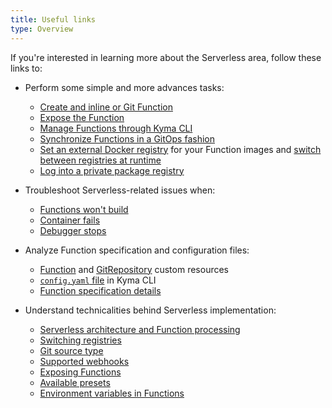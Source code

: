 ```yaml
---
title: Useful links
type: Overview
---
```


If you're interested in learning more about the Serverless area, follow these links to:

- Perform some simple and more advances tasks:

  - [Create and inline or Git Function](#TO-DO)
  - [Expose the Function](#TO-DO)
  - [Manage Functions through Kyma CLI](#TO-DO)
  - [Synchronize Functions in a GitOps fashion](#TO-DO)
  - [Set an external Docker registry](#TO-DO) for your Function images and [switch between registries at runtime](#TO-DO)
  - [Log into a private package registry](#TO-DO)

- Troubleshoot Serverless-related issues when:

   - [Functions won't build](#TO-DO)
   - [Container fails](#TO-DO)
   - [Debugger stops](#TO-DO)

- Analyze Function specification and configuration files:

  - [Function](#TO-DO) and [GitRepository](#TO-DO) custom resources
  - [`config.yaml` file](#TO-DO) in Kyma CLI
  - [Function specification details](#TO-DO)

- Understand technicalities behind Serverless implementation:

  - [Serverless architecture and Function processing](#TO-DO)
  - [Switching registries](#TO-DO)
  - [Git source type](#TO-DO)
  - [Supported webhooks](#TO-DO)
  - [Exposing Functions](#TO-DO)
  - [Available presets](#TO-DO)
  - [Environment variables in Functions](#TO-DO)
